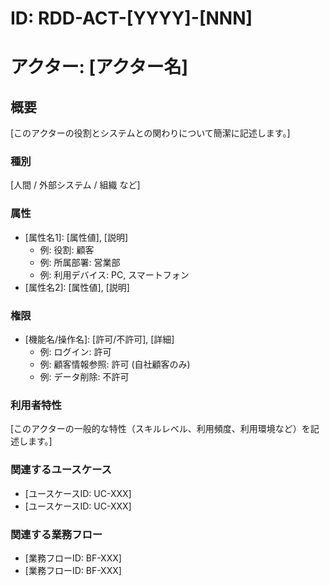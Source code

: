 # ID: RDD-ACT-[YYYY]-[NNN]

# アクター: [アクター名]

## 概要

[このアクターの役割とシステムとの関わりについて簡潔に記述します。]

### 種別

[人間 / 外部システム / 組織 など]

### 属性

- [属性名1]: [属性値], [説明]
  - 例: 役割: 顧客
  - 例: 所属部署: 営業部
  - 例: 利用デバイス: PC, スマートフォン
- [属性名2]: [属性値], [説明]

### 権限

- [機能名/操作名]: [許可/不許可], [詳細]
  - 例: ログイン: 許可
  - 例: 顧客情報参照: 許可 (自社顧客のみ)
  - 例: データ削除: 不許可

### 利用者特性

[このアクターの一般的な特性（スキルレベル、利用頻度、利用環境など）を記述します。]

### 関連するユースケース

- [ユースケースID: UC-XXX]
- [ユースケースID: UC-XXX]

### 関連する業務フロー

- [業務フローID: BF-XXX]
- [業務フローID: BF-XXX]
